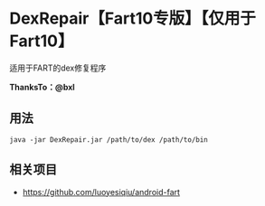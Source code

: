 # DexRepair【Fart10专版】【仅用于Fart10】

适用于FART的dex修复程序

**ThanksTo：@bxl**

## 用法

`java -jar DexRepair.jar /path/to/dex /path/to/bin`

## 相关项目

- https://github.com/luoyesiqiu/android-fart

